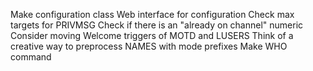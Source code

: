 Make configuration class
Web interface for configuration
Check max targets for PRIVMSG
Check if there is an "already on channel" numeric
Consider moving Welcome triggers of MOTD and LUSERS
Think of a creative way to preprocess NAMES with mode prefixes
Make WHO command
